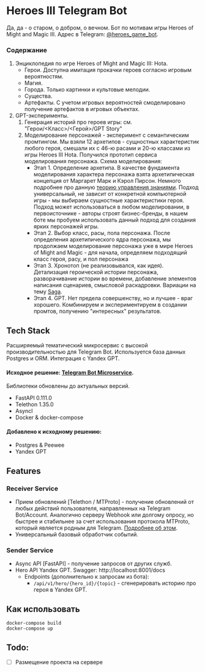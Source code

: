 # Heroes III Telegram Bot
Да, да - о старом, о добром, о вечном. Бот по мотивам игры Heroes of Might and Magic III.
Адрес в Telegram: [@heroes_game_bot](https://t.me/heroes_game_bot).

### Содержание 
1. Энциклопедия по игре Heroes of Might and Magic III: Hota.
   - Герои. Доступна имитация прокачки героев согласно игровым вероятностям.
   - Магия.
   - Города. Только картинки и культовые мелодии.
   - Существа.
   - Артефакты. С учетом игровых вероятностей смоделировано получение артефактов в игровых объектах.
2. GPT-эксперименты. 
   1. Генерация историй про героев игры: см. "Герои/<Класс>/<Герой>/GPT Story"
   2. Моделирование персонажей - эксперимент с семантическим промтингом.
      Мы взяли 12 архетипов - сущностных характеристик любого героя, смешали их с 46-ю расами и 20-ю классами из игры Heroes III Hota.
      Получился прототип сервиса моделирования персонажа.
      Схема моделирования:
      - Этап 1. Определение архетипа. В качестве фундамента моделирования характера персонажа взята архетипическая концепция от Маргарет Марк и Кэрол Пирсон. Немного подробнее про данную [теорию управления знаниями](https://brainmod.ru/magazine/business/archetypal-marketing/). Подход универсальный, не зависит от конкретной компьютерной игры - мы выбираем сущностные характеристики героя. Подход может использоваться в любом моделировании, в первоисточнике - авторы строят бизнес-бренды, в нашем боте мы пробуем использовать данный подход для создания ярких персонажей игры.
      - Этап 2. Выбор класс, расы, пола персонажа. После определения архетипического ядра персонажа, мы продолжаем моделирование персонажа уже в мире Heroes of Might and Magic - для начала, определяем подходящий класс героя, расу, и пол персонажа
      - Этап 3. Хронотоп (не реализовывался, как идея). Детализация героической истории персонажа, разворачивание истории во времени, добавление элементов написания сценариев, смысловой раскадровки. Вариации на тему [Saga](https://writeonsaga.com/demos).
      - Этап 4. GPT. Нет предела совершенству, но и лучшее - враг хорошего. Комбинируем и экспериментируем в создании промтов, получению "интересных" результатов. 
      

## Tech Stack
Расширяемый тематический микросервис с высокой производительностью для Telegram Bot.
Используется база данных Postgres и ORM. Интеграция с Yandex GPT.
#### Исходное решение: [Telegram Bot Microservice](https://github.com/raisultan/tg-bot-service). 
Библиотеки обновлены до актуальных версий.
  - FastAPI 0.111.0
  - Telethon 1.35.0
  - AsyncI
  - Docker & docker-compose
#### Добавлено к исходному решению:
- Postgres & Peewee
- Yandex GPT

  

## Features

### Receiver Service
- Прием обновлений [Telethon / MTProto] - получение обновлений от любых действий пользователя, направленных на Telegram Bot/Account. Аналогично серверу Webhook или долгому опросу, но быстрее и стабильнее за счет использования протокола MTProto, который является родным для Telegram. [Подробнее об этом](https://docs.telethon.dev/en/latest/concepts/botapi-vs-mtproto.html#advantages-of-mtproto-over-bot-api).
- Универсальный базовый обработчик событий.

### Sender Service
- Async API [FastAPI] - получение запросов от других служб.
- Hero API Yandex GPT. Swagger:  http://localhost:8001/docs
  - Endpoints (дополнительно к запросам из бота):
    - `/api/v1/hero/{hero_id}/{topic}` - сгенерировать историю про героя в Yandex GPT.


## Как использовать

```shell
docker-compose build
docker-compose up
```


## Todo:
- [ ] Размещение проекта на сервере
